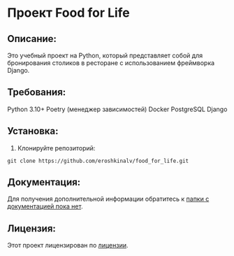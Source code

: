 # Проект Food for Life

## Описание:

Это учебный проект на Python, который представляет собой для бронирования столиков в ресторане c использованием фреймворка Django. 

## Требования:

Python 3.10+
Poetry (менеджер зависимостей)
Docker
PostgreSQL
Django
  
## Установка:

1. Клонируйте репозиторий:
```
git clone https://github.com/eroshkinalv/food_for_life.git
```

## Документация:

Для получения дополнительной информации обратитесь к [папки с документацией пока нет](README.md).

## Лицензия:

Этот проект лицензирован по [лицензии](LICENSE.txt).
